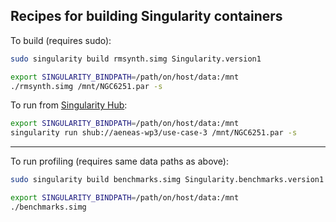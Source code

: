 
Recipes for building Singularity containers
---


To build (requires sudo):

```bash
sudo singularity build rmsynth.simg Singularity.version1

export SINGULARITY_BINDPATH=/path/on/host/data:/mnt
./rmsynth.simg /mnt/NGC6251.par -s
```


To run from [Singularity Hub](https://www.singularity-hub.org/collections/1459):

```bash
export SINGULARITY_BINDPATH=/path/on/host/data:/mnt
singularity run shub://aeneas-wp3/use-case-3 /mnt/NGC6251.par -s
```

---

To run profiling (requires same data paths as above):

```bash
sudo singularity build benchmarks.simg Singularity.benchmarks.version1

export SINGULARITY_BINDPATH=/path/on/host/data:/mnt
./benchmarks.simg
```
